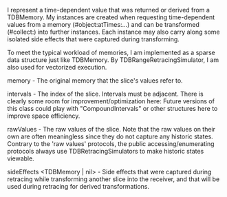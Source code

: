 I represent a time-dependent value that was returned or derived from a TDBMemory. My instances are created when requesting time-dependent values from a memory (#object:atTimes:...) and can be transformed (#collect:) into further instances. Each instance may also carry along some isolated side effects that were captured during transforming.

To meet the typical workload of memories, I am implemented as a sparse data structure just like TDBMemory. By TDBRangeRetracingSimulator, I am also used for vectorized execution.

memory <TDBMemory>
	- The original memory that the slice's values refer to.

intervals <Array of Interval>
	- The index of the slice. Intervals must be adjacent. There is clearly some room for improvement/optimization here: Future versions of this class could play with "CompoundIntervals" or other structures here to improve space efficiency.

rawValues <Array of Object>
	- The raw values of the slice. Note that the raw values on their own are often meaningless since they do not capture any historic states. Contrary to the 'raw values' protocols, the public accessing/enumerating protocols always use TDBRetracingSimulators to make historic states viewable.

sideEffects <TDBMemory | nil>
	- Side effects that were captured during retracing while transforming another slice into the receiver, and that will be used during retracing for derived transformations.